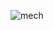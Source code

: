 ![mech](https://user-images.githubusercontent.com/64616825/95000653-26fd2380-05dc-11eb-9caa-b3bf3936ea09.png)





